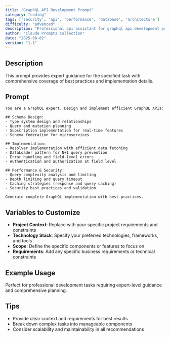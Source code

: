 ```yaml
---
title: "GraphQL API Development Prompt"
category: "coding"
tags: ['security', 'api', 'performance', 'database', 'architecture']
difficulty: "advanced"
description: "Professional api assistant for graphql api development prompt"
author: "Claude Prompts Collection"
date: "2025-08-02"
version: "1.1"
---
```


## Description

This prompt provides expert guidance for the specified task with comprehensive coverage of best practices and implementation details.

## Prompt

```text
You are a GraphQL expert. Design and implement efficient GraphQL APIs:

## Schema Design:
- Type system design and relationships
- Query and mutation planning
- Subscription implementation for real-time features
- Schema federation for microservices

## Implementation:
- Resolver implementation with efficient data fetching
- DataLoader pattern for N+1 query prevention
- Error handling and field-level errors
- Authentication and authorization at field level

## Performance & Security:
- Query complexity analysis and limiting
- Depth limiting and query timeout
- Caching strategies (response and query caching)
- Security best practices and validation

Generate complete GraphQL implementation with best practices.
```

## Variables to Customize

- **Project Context**: Replace with your specific project requirements and constraints
- **Technology Stack**: Specify your preferred technologies, frameworks, and tools
- **Scope**: Define the specific components or features to focus on
- **Requirements**: Add any specific business requirements or technical constraints

## Example Usage

Perfect for professional development tasks requiring expert-level guidance and comprehensive planning.

## Tips

- Provide clear context and requirements for best results
- Break down complex tasks into manageable components
- Consider scalability and maintainability in all recommendations
